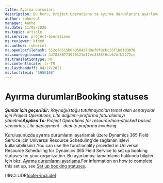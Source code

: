 ```yaml
---
title: Ayırma durumları
description: Bu konu, Project Operations'ta ayırma durumlarını ayarlama hakkında bilgiler için bir bağlantı sağlar.
author: ruhercul
manager: Annbe
ms.date: 11/05/2020
ms.topic: article
ms.service: project-operations
ms.reviewer: kfend
ms.author: ruhercul
ms.openlocfilehash: 552cf8515b6a858437d9ef0f0cbc56f1bd103878
ms.sourcegitcommit: 3d78338773929121d17ec3386f6cb67bfb2272cc
ms.translationtype: HT
ms.contentlocale: tr-TR
ms.lasthandoff: 04/27/2021
ms.locfileid: "5950108"
---
```

# <a name="booking-statuses"></a><span data-ttu-id="544c9-103">Ayırma durumları</span><span class="sxs-lookup"><span data-stu-id="544c9-103">Booking statuses</span></span>

<span data-ttu-id="544c9-104">_**Şunlar için geçerlidir:** Kaynağı/stoğu tutulmayanları temel alan senaryolar için Project Operations, Lite dağıtımı-proforma faturalamayı yönetme_</span><span class="sxs-lookup"><span data-stu-id="544c9-104">_**Applies To:** Project Operations for resource/non-stocked based scenarios, Lite deployment - deal to proforma invoicing_</span></span>

<span data-ttu-id="544c9-105">Kuruluşunuzda ayırma durumlarını ayarlamak üzere Dynamics 365 Field Service için Universal Resource Scheduling'de sağlanan işlevi kullanabilirsiniz.</span><span class="sxs-lookup"><span data-stu-id="544c9-105">You can use the functionality provided in Universal Resource Scheduling for Dynamics 365 Field Service to set up booking statuses for your organization.</span></span> <span data-ttu-id="544c9-106">Bu ayarlamayı tamamlama hakkında bilgiler için bkz. [Ayırma durumlarını ayarlama](/dynamics365/field-service/set-up-booking-statuses).</span><span class="sxs-lookup"><span data-stu-id="544c9-106">For information on how to complete this set up, see [Set up booking statuses](/dynamics365/field-service/set-up-booking-statuses).</span></span>


[!INCLUDE[footer-include](../includes/footer-banner.md)]